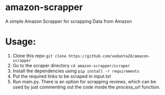 # amazon-scrapper
A simple Amazon Scrapper for scrapping Data from Amazon

# Usage:
1. Clone this repo
   `git clone https://github.com/vedanta28/amazon-scrapper`
2. Go to the scraper directory
   `cd amazon-scrapper/scraper`
3. Install the dependencies using
   `pip install -r requirements`
5. Put the required links to be scraped in input.txt
6. Run main.py. There is an option for scrapping reviews, which can be used by just commenting out the code inside the process_url function. 
   
